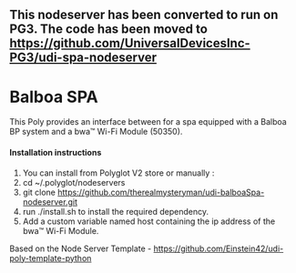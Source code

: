 ## This nodeserver has been converted to run on PG3. The code has been moved to https://github.com/UniversalDevicesInc-PG3/udi-spa-nodeserver

# Balboa SPA  

This Poly provides an interface between  for a spa equipped with a Balboa BP system and a bwa™ Wi-Fi Module (50350).


#### Installation instructions
1. You can install from Polyglot V2 store or manually :
2. cd ~/.polyglot/nodeservers
3. git clone https://github.com/therealmysteryman/udi-balboaSpa-nodeserver.git
4. run ./install.sh to install the required dependency.
5. Add a custom variable named host containing the ip address of the bwa™ Wi-Fi Module.

Based on the Node Server Template - https://github.com/Einstein42/udi-poly-template-python
